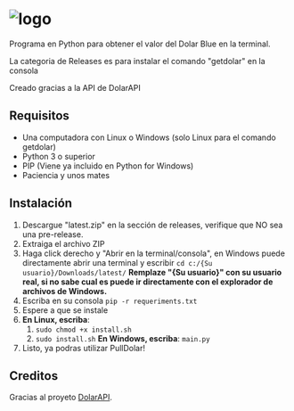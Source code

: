  
# ![logo](https://github.com/user-attachments/assets/cf3e47b9-a25a-41c6-99b4-85d7a94af4fc)
Programa en Python para obtener el valor del Dolar Blue en la terminal.

La categoria de Releases es para instalar el comando "getdolar" en la consola

Creado gracias a la API de DolarAPI

## Requisitos
- Una computadora con Linux o Windows (solo Linux para el comando getdolar)
- Python 3 o superior
- PIP (Viene ya incluido en Python for Windows)
- Paciencia y unos mates

## Instalación
1. Descargue "latest.zip" en la sección de releases, verifique que NO sea una pre-release.
2. Extraiga el archivo ZIP
3. Haga click derecho y "Abrir en la terminal/consola", en Windows puede directamente abrir una terminal y escribir `cd c:/{Su usuario}/Downloads/latest/`
   **Remplaze "{Su usuario}" con su usuario real, si no sabe cual es puede ir directamente con el explorador de archivos de Windows.**
4. Escriba en su consola `pip -r requeriments.txt`
5. Espere a que se instale
6. **En Linux, escriba**:
   1. `sudo chmod +x install.sh`
   2. `sudo install.sh`
   **En Windows, escriba**: `main.py`
7. Listo, ya podras utilizar PullDolar!

## Creditos
Gracias al proyeto [DolarAPI](https://dolarapi.com/docs/).
